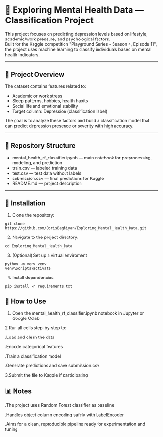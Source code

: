 # 🧠 Exploring Mental Health Data — Classification Project

This project focuses on predicting depression levels based on lifestyle, academic/work pressure, and psychological factors.  
Built for the Kaggle competition "Playground Series - Season 4, Episode 11", the project uses machine learning to classify individuals based on mental health indicators.

---

## 📌 Project Overview

The dataset contains features related to:
- Academic or work stress  
- Sleep patterns, hobbies, health habits  
- Social life and emotional stability  
- Target column: Depression (classification label)

The goal is to analyze these factors and build a classification model that can predict depression presence or severity with high accuracy.

---

## 📁 Repository Structure

- mental_health_rf_classifier.ipynb — main notebook for preprocessing, modeling, and prediction  
- train.csv — labeled training data  
- test.csv — test data without labels  
- submission.csv — final predictions for Kaggle  
- README.md — project description

---

## 🚀 Installation

1. Clone the repository:
```
git clone https://github.com/BorisBaghiyan/Exploring_Mental_Health_Data.git
```
2. Navigate to the project directory:
```
cd Exploring_Mental_Health_Data
```
3. (Optional) Set up a virtual enviroment
```
python -m venv venv
venv\Scripts\activate
```
4. Install dependencies
```
pip install -r requirements.txt
```

## 🧪 How to Use
1. Open the mental_health_rf_classifier.ipynb notebook in Jupyter or Google Colab

2 Run all cells step-by-step to:

 .Load and clean the data

 .Encode categorical features

 .Train a classification model

 .Generate predictions and save submission.csv
  
3.Submit the file to Kaggle if participating

## 📊 Notes
 .The project uses Random Forest classifier as baseline

 .Handles object column encoding safely with LabelEncoder

 .Aims for a clean, reproducible pipeline ready for experimentation and tuning
